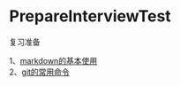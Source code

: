 # PrepareInterviewTest
复习准备  

1、[markdown的基本使用](https://www.jianshu.com/p/12569740cc50#link "markdown使用")  
2、[git的常用命令](https://www.jianshu.com/p/628d1c40b501 "git命令")  

